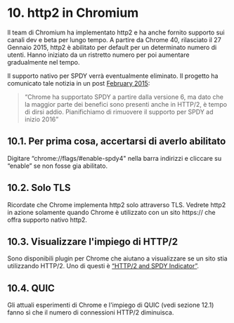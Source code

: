 # 10. http2 in Chromium

Il team di Chromium ha implementato http2 e ha anche fornito supporto sui canali dev e beta per lungo tempo. A partire da Chrome 40, rilasciato il 27 Gennaio 2015, http2 è abilitato per default per un determinato numero di utenti. Hanno iniziato da un ristretto numero per poi aumentare gradualmente nel tempo.

Il supporto nativo per SPDY verrà eventualmente eliminato. Il progetto ha comunicato tale notizia in un post [February 2015](https://blog.chromium.org/2015/02/hello-http2-goodbye-spdy.html):

> “Chrome ha supportato SPDY a partire dalla versione 6, ma dato che la maggior parte dei benefici sono presenti anche in HTTP/2, è tempo di dirsi addio. Pianifichiamo di rimuovere il supporto per SPDY ad inizio 2016”

## 10.1. Per prima cosa, accertarsi di averlo abilitato

Digitare “chrome://flags/#enable-spdy4" nella barra indirizzi e cliccare su “enable” se non fosse gia abilitato.

## 10.2. Solo TLS

Ricordate che Chrome implementa http2 solo attraverso TLS. Vedrete http2 in azione solamente quando Chrome è utilizzato con un sito https:// che offra supporto nativo http2.

## 10.3. Visualizzare l'impiego di HTTP/2

Sono disponibili plugin per Chrome che aiutano a visualizzare se un sito stia utilizzando HTTP/2. Uno di questi è [“HTTP/2 and SPDY Indicator”](https://chrome.google.com/webstore/detail/spdy-indicator/mpbpobfflnpcgagjijhmgnchggcjblin).

## 10.4. QUIC

Gli attuali esperimenti di Chrome e l'impiego di QUIC (vedi sezione 12.1) fanno sì che il numero di connessioni HTTP/2 diminuisca.
